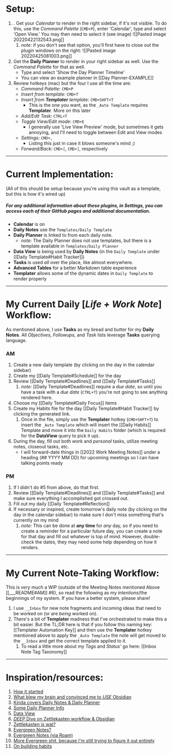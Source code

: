 # Setup:
1. . Get your *Calendar* to render in the right sidebar, if it's not visible. To do this, use the *Command Palette* (`CMD+P`), enter 'Calendar', type and select 'Open View.'  You may then need to select it (see image) ![[Pasted image 20220422132543.png]]
	1. *note*: if you don't see that option, you'll first have to close out the plugin windows on the right: ![[Pasted image 20220425081003.png]]
2. Get the **Daily Planner** to render in your right sidebar as well.  Use the *Command Palette* for that as well.
	-  Type and select 'Show the Day Planner Timeline'
	- You can view an example planner in [[Day Planner-EXAMPLE]]
3. Review hotkeys (mac) but the four I use all the time are:
	- *Command Palette*: `CMD+P`  
	- *Insert from template*: `CMD+T`
	- *Insert from **Templater** template*: `CMD+SHFT+T`
		- This is the one you want, as the `_Auto Template`  requires **Templater**.  More on this later
	- *Add/Edit Task*: `CTRL+T`
	- *Toggle View/Edit mode*: `CMD+E`
		- I generally use 'Live View Preview' mode, but sometimes it gets annoying, and I'll need to toggle between Edit and View modes
	- *Settings*: `CMD+,`
		- Listing this just in case it blows someone's mind ;) 
	- *Forward/Back*: `CMD+[`, `CMD+]`, respectively

---

# Current Implementation:
(All of this should be setup because you're using this vault as a template, but this is how it's wired up)
##### For any additional information about these plugins, in Settings, you can access each of their GitHub pages and additional documentation.
- **Calendar** is on
- **Daily Notes** use the `Templates/Daily Template`
- **Daily Planner** is linked to from each daily note.
	- *note:* The Daily Planner does not use templates, but there is a template available in `Templates/Daily Planner`
- **Data View** is being used by **Daily Notes** (in the `Daily Template` under [[Daily Template#Habit Tracker]])
- **Tasks** is used *all* over the place, like almost everywhere.
- **Advanced Tables** for a better Markdown table experience
- **Templater** allows some of the dynamic dates in `Daily Template` to render properly

---

# My Current Daily [*Life + Work Note*] Workflow:
As mentioned above, I use **Tasks** as my bread and butter for my **Daily Notes**.  All *Objectives*, *Followups*, and *Task* lists leverage **Tasks** querying language.
### AM
1. Create a new daily template (by clicking on the day in the calendar sidebar)
2. Create my [[Daily Template#Schedule]] for the day
3. Review [[Daily Template#Deadlines]] and [[Daily Template#Tasks]] 
	1. *note:*  [[Daily Template#Deadlines]] require a *due date*, so until you have a task with a *due date* (`CTRL+T`) you're not going to see anything rendered here.
4. Choose my [[Daily Template#Daily Focus]] items
5. Create my Habits file for the day [[Daily Template#Habit Tracker]] by clicking the generated link.
	1. Once in the file, simply use the **Templater** hotkey (`CMD+SHFT+T`) to insert the `_Auto Template` which will insert the [[Daily Habits]] Template and move it into the `Daily Habits` folder (which is required for the **DataView** query to pick it up).
6. During the day, fill out both *work* and *personal* tasks, utilize meeting notes, closeout tasks, etc.
	- I will forward-date things in [[2022 Work Meeting Notes]] under a heading (## YYYY MM DD) for upcoming meetings so I can have talking points ready
### PM
1. If I didn't do #5 from above, do that first.
2. Review [[Daily Template#Deadlines]] and [[Daily Template#Tasks]]  and make sure everything I accomplished got crossed out.
3. Fill out my daily [[Daily Template#Reflection]]
4. If necessary or inspired, create tomorrow's daily note (by clicking on the day in the calendar sidebar) to make sure I don't miss something that's currently on my mind
	1. *note:* This can be done at **any time** for *any* day, so if you need to create a reminder for a particular future day, you can create a note for that day and fill out whatever is top of mind.  However, double-check the dates, they may need some help depending on how it renders.

--- 

# My Current Note-Taking Workflow:
This is *very* much a WIP (outside of the Meeting Notes mentioned Above [[___README#AM]] #6), so read the following as my *intentions*/the beginnings of my system.  If you have a better system, please share!
1. I use `__Inbox` for new note fragments and incoming ideas that need to be worked on (or are *being* worked on). 
2. There's a bit of **Templater** madness that I've orchestrated to make this a bit easier. But the TL;DR here is that if you follow this naming key: [[Templater Automation Key]] and then use the **Templater** hotkey mentioned above to apply the `_Auto Template` the note will get moved to the `__Inbox` and get the correct template applied to it.
	1. To read a little more about my *Tags* and *Status'* go here: [[Inbox Note Tag Taxonomy]]
---

# Inspiration/resources:
1. [How it started](https://www.reddit.com/r/ObsidianMD/comments/sfq78s/unpopular_opinion_obsidian_is_an_excellent_task/)
2. [What blew my brain and convinced me to *USE* Obsidian](https://www.youtube.com/watch?v=zIh1S7ra3aI)
3. [Kinda covers Daily Notes & Daily Planner](https://www.youtube.com/watch?v=hxf3_dXIcqc)
4.  [Some Daily Planner Info](https://www.youtube.com/watch?v=4j4hG_0AoWs)
7. [Data View](https://www.youtube.com/watch?v=7kFEl7Ovsr8)
8. [*DEEP* Dive on Zettlekasten workflow & Obsidian](https://www.youtube.com/watch?v=wB89lJs5A3s)
9. [Zettlekasten is wat?](https://www.youtube.com/watch?v=rOSZOCoqOo80)
10. [Evergreen Notes?](https://notes.andymatuschak.org/Evergreen_notes)
11. [Evergreen Notes (via Roam)](https://maggieappleton.com/roam-garden)
12. [More Evergreen shit, because I'm still trying to figure it out entirely](https://www.youtube.com/watch?v=9_F5MC2pthk)
13. [On building habits](https://hubermanlab.com/the-science-of-making-and-breaking-habits/)
